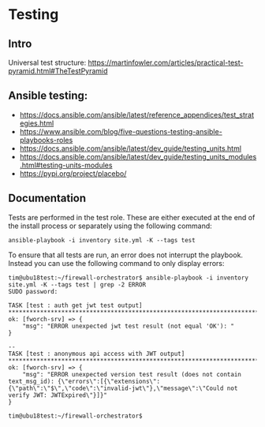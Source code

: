 # Testing

## Intro

Universal test structure: <https://martinfowler.com/articles/practical-test-pyramid.html#TheTestPyramid>

## Ansible testing:
- <https://docs.ansible.com/ansible/latest/reference_appendices/test_strategies.html>
- <https://www.ansible.com/blog/five-questions-testing-ansible-playbooks-roles>
- <https://docs.ansible.com/ansible/latest/dev_guide/testing_units.html>
- <https://docs.ansible.com/ansible/latest/dev_guide/testing_units_modules.html#testing-units-modules>
- <https://pypi.org/project/placebo/>

## Documentation
Tests are performed in the test role. These are either executed at the end of the install process or separately using the following command:

    ansible-playbook -i inventory site.yml -K --tags test
    
To ensure that all tests are run, an error does not interrupt the playbook.
Instead you can use the following command to only display errors:

    tim@ubu18test:~/firewall-orchestrator$ ansible-playbook -i inventory site.yml -K --tags test | grep -2 ERROR
    SUDO password: 

    TASK [test : auth get jwt test output] ***************************************************************************************************************************
    ok: [fworch-srv] => {
        "msg": "ERROR unexpected jwt test result (not equal 'OK'): "
    }

    --
    TASK [test : anonymous api access with JWT output] ***************************************************************************************************************
    ok: [fworch-srv] => {
        "msg": "ERROR unexpected version test result (does not contain text_msg_id): {\"errors\":[{\"extensions\":{\"path\":\"$\",\"code\":\"invalid-jwt\"},\"message\":\"Could not verify JWT: JWTExpired\"}]}"
    }

    tim@ubu18test:~/firewall-orchestrator$

